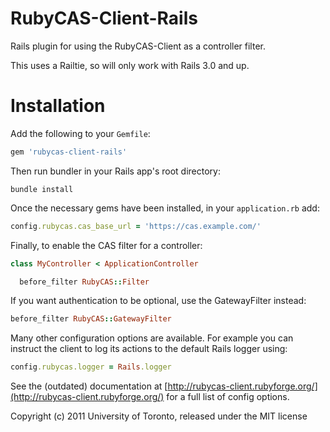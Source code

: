RubyCAS-Client-Rails
====================

Rails plugin for using the RubyCAS-Client as a controller filter.

This uses a Railtie, so will only work with Rails 3.0 and up.


Installation
============

Add the following to your `Gemfile`:

```ruby
gem 'rubycas-client-rails'
```

Then run bundler in your Rails app's root directory:

    bundle install

Once the necessary gems have been installed, in your `application.rb` add:

```ruby
config.rubycas.cas_base_url = 'https://cas.example.com/'
```

Finally, to enable the CAS filter for a controller:

```ruby
class MyController < ApplicationController

  before_filter RubyCAS::Filter
```
If you want authentication to be optional, use the GatewayFilter instead:

```ruby
before_filter RubyCAS::GatewayFilter
```

Many other configuration options are available. For example you can instruct
the client to log its actions to the default Rails logger using:

```ruby
config.rubycas.logger = Rails.logger
```

See the (outdated) documentation at [http://rubycas-client.rubyforge.org/](http://rubycas-client.rubyforge.org/)
for a full list of config options.


Copyright (c) 2011 University of Toronto, released under the MIT license
